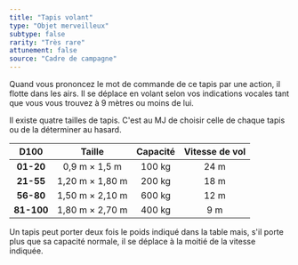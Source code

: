 ```yaml
---
title: "Tapis volant"
type: "Objet merveilleux"
subtype: false
rarity: "Très rare"
attunement: false
source: "Cadre de campagne"
---
```

Quand vous prononcez le mot de commande de ce tapis par une action, il flotte dans les airs. Il se déplace en volant selon vos indications vocales tant que vous vous trouvez à 9 mètres ou moins de lui.

Il existe quatre tailles de tapis. C'est au MJ de choisir celle de chaque tapis ou de la déterminer au hasard.

|D100|Taille|Capacité|Vitesse de vol|
|:-:|:-:|:-:|:-:|
|**01-20**|0,9 m × 1,5 m|100 kg|24 m|
|**21-55**|1,20 m × 1,80 m|200 kg|18 m|
|**56-80**|1,50 m × 2,10 m|600 kg|12 m|
|**81-100**|1,80 m × 2,70 m|400 kg|9 m|

Un tapis peut porter deux fois le poids indiqué dans la table mais, s'il porte plus que sa capacité normale, il se déplace à la moitié de la vitesse indiquée.
